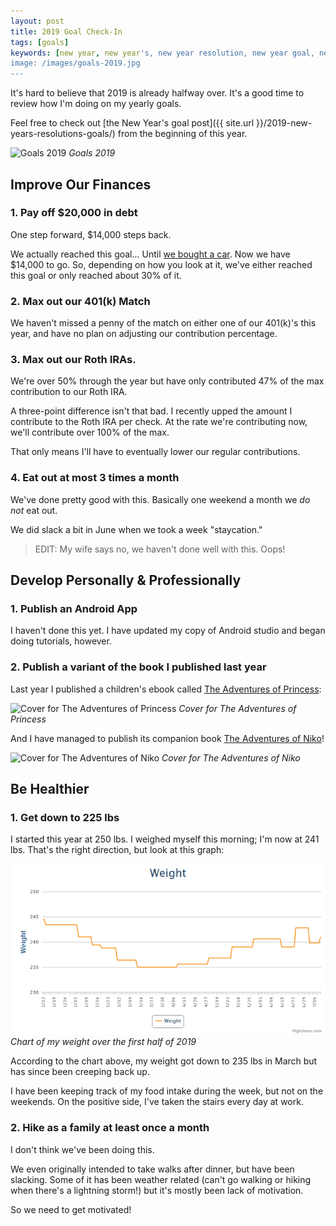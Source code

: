 ```yaml
---
layout: post
title: 2019 Goal Check-In
tags: [goals]
keywords: [new year, new year's, new year resolution, new year goal, new year's resolution, new year's goal, new year resolutions, new year goals, new year's resolutions, new year's goals, resolution, resolutions, goal, goals]
image: /images/goals-2019.jpg
---
```


It's hard to believe that 2019 is already halfway over. It's a good time to review how I'm doing on my yearly goals.

Feel free to check out [the New Year's goal post]({{ site.url }}/2019-new-years-resolutions-goals/) from the beginning of this year.

![Goals 2019](/images/goals-2019.jpg)
*Goals 2019*

## Improve Our Finances

### 1. Pay off $20,000 in debt

One step forward, $14,000 steps back.

We actually reached this goal... Until [we bought a car](https://www.joehxblog.com/we-bought-a-car/). Now we have $14,000 to go. So, depending on how you look at it, we've either reached this goal or only reached about 30% of it.

### 2. Max out our 401(k) Match

We haven't missed a penny of the match on either one of our 401(k)'s this year, and have no plan on adjusting our contribution percentage.

### 3. Max out our Roth IRAs.

We're over 50% through the year but have only contributed 47% of the max contribution to our Roth IRA.

A three-point difference isn't that bad. I recently upped the amount I contribute to the Roth IRA per check. At the rate we're contributing now, we'll contribute over 100% of the max.

That only means I'll have to eventually lower our regular contributions.

### 4. Eat out at most 3 times a month

We've done pretty good with this. Basically one weekend a month we *do not* eat out.

We did slack a bit in June when we took a week "staycation."

> EDIT: My wife says no, we haven't done well with this. Oops!

## Develop Personally & Professionally

### 1. Publish an Android App

I haven't done this yet. I have updated my copy of Android studio and began doing tutorials, however.

### 2. Publish a variant of the book I published last year

Last year I published a children's ebook called [The Adventures of Princess](https://www.amazon.com/dp/B07M68STB4/?tag=hendrixjoseph-20):

![Cover for The Adventures of Princess](/images/books/covers/princess-cover.jpg)
*Cover for The Adventures of Princess*

And I have managed to publish its companion book [The Adventures of Niko](https://www.amazon.com/dp/B07SRJTTMW/?tag=hendrixjoseph-20)!


![Cover for The Adventures of Niko](/images/books/covers/niko-cover.jpg)
*Cover for The Adventures of Niko*

## Be Healthier

### 1. Get down to 225 lbs

I started this year at 250 lbs. I weighed myself this morning; I'm now at 241 lbs. That's the right direction, but look at this graph:

![Chart of my weight over the first half of 2019](/images/myfitnesspal/2019-first-half-weight-chart.png)
*Chart of my weight over the first half of 2019*

According to the chart above, my weight got down to 235 lbs in March but has since been creeping back up.

I have been keeping track of my food intake during the week, but not on the weekends. On the positive side, I've taken the stairs every day at work.

### 2. Hike as a family at least once a month

I don't think we've been doing this.

We even originally intended to take walks after dinner, but have been slacking. Some of it has been weather related (can't go walking or hiking when there's a lightning storm!) but it's mostly been lack of motivation.

So we need to get motivated!

